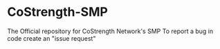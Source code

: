 # CoStrength-SMP
The Official repository for CoStrength Network's SMP
To report a bug in code create an "issue request"
